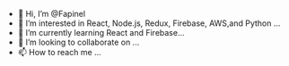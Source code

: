 - 👋 Hi, I’m @Fapinel
- 👀 I’m interested in React, Node.js, Redux, Firebase, AWS,and Python ...
- 🌱 I’m currently learning React and Firebase...
- 💞️ I’m looking to collaborate on ...
- 📫 How to reach me ...

<!---
Fapinel/Fapinel is a ✨ special ✨ repository because its `README.md` (this file) appears on your GitHub profile.
You can click the Preview link to take a look at your changes.
--->
